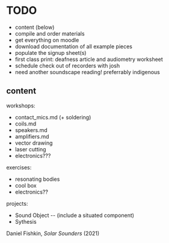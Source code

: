 # TODO

- content (below)
- compile and order materials
- get everything on moodle
- download documentation of all example pieces
- populate the signup sheet(s)
- first class print: deafness article and audiometry worksheet
- schedule check out of recorders with josh
- need another soundscape reading! preferrably indigenous

## content

workshops:
- contact_mics.md   (+ soldering)
- coils.md
- speakers.md
- amplifiers.md
- vector drawing
- laser cutting
- electronics???

exercises:
- resonating bodies
- cool box
- electronics??


projects:
- Sound Object -- (include a situated component)
- Sythesis


Daniel Fishkin, _Solar Sounders_ (2021)